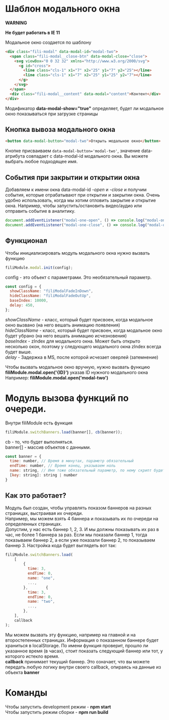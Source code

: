 # Шаблон модального окна

**WARNING**

**Не будет работать в IE 11**

Модальное окно создается по шаблонy

```html
<div class="fili-modal" data-modal-id="modal-two">
  <span class="fili-modal__close-btn" data-modal-close="close">
    <svg viewBox="0 0 32 32" xmlns="http://www.w3.org/2000/svg">
      <g id="cross">
        <line class="cls-1" x1="7" x2="25" y1="7" y2="25"></line>
        <line class="cls-1" x1="7" x2="25" y1="25" y2="7"></line>
      </g>
    </svg>
  </span>
  <div class="fili-modal__content" data-modal="content">Контент</div>
</div>
```

Модификатор **data-modal-show="true"** определяет, будет ли модальное окно показываться при загрузке страницы

## Кнопка вывоза модального окна

```html
<button data-modal-button="modal-two">Открыть модальное окно</button>
```

Кнопке присваиваем `data-modal-button='modal-two'`, значение data-атрибута совпадает с data-modal-id модального окна. Вы можете выбрать любое подходящее имя.

## События при закрытии и открытии окна

Добавляем к имени окна data-modal-id _-open_ и _-close_ и получим события, которые отрабатывают
при открытии и закрытии окна. Очень удобно использовать, когда мы хотим отловить закрытие и открытие окна. Например, чтобы запустить/остановить видео/аудио или отправить событие в аналитику.

```js
document.addEventListener("modal-one-open", () => console.log("modal-one-open"));
document.addEventListener("modal-one-close", () => console.log("modal-one-close"));
```

## Функционал

Чтобы инициализировать модуль модального окна нужно вызвать функцию

```js
filiModule.modal.init(config);
```

config - это объект с параметрами. Это необязательный параметр.

```js
const config = {
  showClassName: "filiModalFadeInDown",
  hideClassName: "filiModalFadeOutUp",
  baseIndex: 10000,
  delay: 450,
};
```

_showClassName_ - класс, который будет присвоен, когда модальное окно вызвано (на него вешать анимацию появления)  
_hideClassName_ - класс, который будет присвоен, когда модальное окно будет убрано (на него вешать анимацию исчезновения)  
_baseIndex_ - zIndex для модального окна. Может быть открыто несколько окон, поэтому у следующего модального окна zIndex всегда будет выше.  
_delay_ - Задержка в MS, после которой исчезает оверлей (затемнение)

Чтобы вызвать модальное окно вручную, нужно вызвать функцию **filiModule.modal.open('{ID}')** указав ID нужного модального окна  
Например: **filiModule.modal.open('modal-two')**

# Модуль вызова функций по очереди.

Внутри filiModule есть функция

```js
filiModule.switchBanners.load(banner[], cb(banner));
```

cb - то, что будет выполняться.  
banner[] - массив объектов с данными.

```js
const banner = {
  time: number, // Время в минутах, параметр обязательный
  endTime: number, // Время конец, указываем ноль
  name: string, // Имя тоже обязательный параметр, по нему скрипт будет идентифицировать баннер
  [key: string]: string | number
}
```

## Как это работает?

Модуль был создан, чтобы управлять показом баннеров на разных страницах, выстраивая их очереди.  
Например, мы можем взять 4 баннера и показывать их по очереди на определенных страницах.  
Допустим, у нас есть баннер 1, 2, 3. И мы должны показывать их раз в час, не более 1 баннера за раз. Если мы показали баннер 1, тогда показываем баннер 2, а если уже показали баннер 2, то показываем баннер 3. Настройка кода будет выглядеть вот так:

```js
filiModule.switchBanners.load(
    [
        {
          time: 3,
          endTime: 0,
          name: "one",
          ...,
        },        {
          time: 3,
          endTime: 0,
          name: "two",
          ...,
        },
    ],
    callback
);
```

Мы можем вызвать эту функцию, например на главной и на второстепенных страницах. Информация о показанном баннере будет храниться в localStorage. По имени функция проверит, прошло ли указанное время (в часах), стоит показать следующий баннер или тот, у которого истекло время.  
**callback** принимает текущий баннер. Это означает, что вы можете передать любую логику внутри своего callback, опираясь на данные из объекта **banner**

# Команды

Чтобы запустить development режим - **npm start**  
Чтобы запустить режим сборки - **npm run build**
